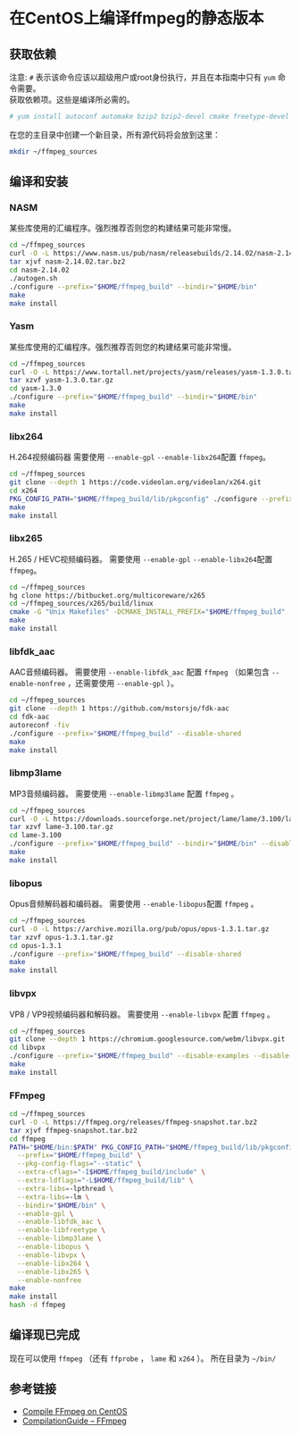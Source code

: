 # 在CentOS上编译ffmpeg的静态版本

## 获取依赖
注意: `#` 表示该命令应该以超级用户或root身份执行，并且在本指南中只有 `yum` 命令需要。  
获取依赖项。这些是编译所必需的。
```bash
# yum install autoconf automake bzip2 bzip2-devel cmake freetype-devel gcc gcc-c++ git libtool make mercurial pkgconfig zlib-devel
```
在您的主目录中创建一个新目录，所有源代码将会放到这里：
```bash
mkdir ~/ffmpeg_sources
```

## 编译和安装
### NASM
某些库使用的汇编程序。强烈推荐否则您的构建结果可能非常慢。
```bash
cd ~/ffmpeg_sources
curl -O -L https://www.nasm.us/pub/nasm/releasebuilds/2.14.02/nasm-2.14.02.tar.bz2
tar xjvf nasm-2.14.02.tar.bz2
cd nasm-2.14.02
./autogen.sh
./configure --prefix="$HOME/ffmpeg_build" --bindir="$HOME/bin"
make
make install
```
### Yasm
某些库使用的汇编程序。强烈推荐否则您的构建结果可能非常慢。
```bash
cd ~/ffmpeg_sources
curl -O -L https://www.tortall.net/projects/yasm/releases/yasm-1.3.0.tar.gz
tar xzvf yasm-1.3.0.tar.gz
cd yasm-1.3.0
./configure --prefix="$HOME/ffmpeg_build" --bindir="$HOME/bin"
make
make install
```
### libx264
H.264视频编码器
需要使用 `--enable-gpl` `--enable-libx264`配置 `ffmpeg`。
```bash
cd ~/ffmpeg_sources
git clone --depth 1 https://code.videolan.org/videolan/x264.git
cd x264
PKG_CONFIG_PATH="$HOME/ffmpeg_build/lib/pkgconfig" ./configure --prefix="$HOME/ffmpeg_build" --bindir="$HOME/bin" --enable-static
make
make install
```
### libx265
H.265 / HEVC视频编码器。
需要使用 `--enable-gpl` `--enable-libx264`配置 `ffmpeg`。
```bash
cd ~/ffmpeg_sources
hg clone https://bitbucket.org/multicoreware/x265
cd ~/ffmpeg_sources/x265/build/linux
cmake -G "Unix Makefiles" -DCMAKE_INSTALL_PREFIX="$HOME/ffmpeg_build" -DENABLE_SHARED:bool=off ../../source
make
make install
```
### libfdk_aac
AAC音频编码器。
需要使用 `--enable-libfdk_aac` 配置 `ffmpeg` （如果包含 `--enable-nonfree` ，还需要使用 `--enable-gpl` ）。
```bash
cd ~/ffmpeg_sources
git clone --depth 1 https://github.com/mstorsjo/fdk-aac
cd fdk-aac
autoreconf -fiv
./configure --prefix="$HOME/ffmpeg_build" --disable-shared
make
make install
```
### libmp3lame
MP3音频编码器。
需要使用 `--enable-libmp3lame` 配置 `ffmpeg` 。
```bash
cd ~/ffmpeg_sources
curl -O -L https://downloads.sourceforge.net/project/lame/lame/3.100/lame-3.100.tar.gz
tar xzvf lame-3.100.tar.gz
cd lame-3.100
./configure --prefix="$HOME/ffmpeg_build" --bindir="$HOME/bin" --disable-shared --enable-nasm
make
make install
```
### libopus
Opus音频解码器和编码器。
需要使用 `--enable-libopus`配置 `ffmpeg` 。
```bash
cd ~/ffmpeg_sources
curl -O -L https://archive.mozilla.org/pub/opus/opus-1.3.1.tar.gz
tar xzvf opus-1.3.1.tar.gz
cd opus-1.3.1
./configure --prefix="$HOME/ffmpeg_build" --disable-shared
make
make install
```
### libvpx
VP8 / VP9视频编码器和解码器。
需要使用 `--enable-libvpx` 配置 `ffmpeg` 。
```bash
cd ~/ffmpeg_sources
git clone --depth 1 https://chromium.googlesource.com/webm/libvpx.git
cd libvpx
./configure --prefix="$HOME/ffmpeg_build" --disable-examples --disable-unit-tests --enable-vp9-highbitdepth --as=yasm
make
make install
```
### FFmpeg
```bash
cd ~/ffmpeg_sources
curl -O -L https://ffmpeg.org/releases/ffmpeg-snapshot.tar.bz2
tar xjvf ffmpeg-snapshot.tar.bz2
cd ffmpeg
PATH="$HOME/bin:$PATH" PKG_CONFIG_PATH="$HOME/ffmpeg_build/lib/pkgconfig" ./configure \
  --prefix="$HOME/ffmpeg_build" \
  --pkg-config-flags="--static" \
  --extra-cflags="-I$HOME/ffmpeg_build/include" \
  --extra-ldflags="-L$HOME/ffmpeg_build/lib" \
  --extra-libs=-lpthread \
  --extra-libs=-lm \
  --bindir="$HOME/bin" \
  --enable-gpl \
  --enable-libfdk_aac \
  --enable-libfreetype \
  --enable-libmp3lame \
  --enable-libopus \
  --enable-libvpx \
  --enable-libx264 \
  --enable-libx265 \
  --enable-nonfree
make
make install
hash -d ffmpeg
```
## 编译现已完成
现在可以使用 `ffmpeg` （还有 `ffprobe` ， `lame` 和 `x264` ）。 所在目录为 `~/bin/`

## 参考链接
- [Compile FFmpeg on CentOS](https://trac.ffmpeg.org/wiki/CompilationGuide/Centos)
- [CompilationGuide – FFmpeg](https://trac.ffmpeg.org/wiki/CompilationGuide)
